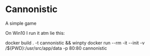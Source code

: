 # Cannonistic
A simple game

On Win10 I run it atm lie this:

docker build . -t cannonistic && winpty docker run --rm -it --init -v /${PWD}:/usr/src/app/data -p 80:80 cannonistic
